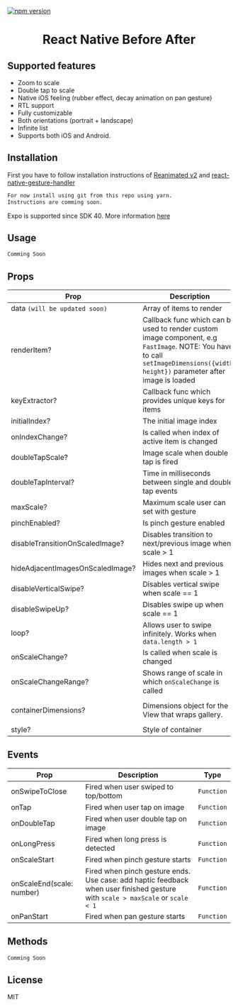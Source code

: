 [![npm version](https://badge.fury.io/js/react-native-awesome-gallery.svg)](https://badge.fury.io/js/react-native-awesome-gallery)

<div style="text-align: center;">
  <h1 align="center">React Native Before After</h1>

</div>

## Supported features

- Zoom to scale
- Double tap to scale
- Native iOS feeling (rubber effect, decay animation on pan gesture)
- RTL support
- Fully customizable
- Both orientations (portrait + landscape)
- Infinite list
- Supports both iOS and Android.

## Installation

First you have to follow installation instructions of [Reanimated v2](https://docs.swmansion.com/react-native-reanimated/) and [react-native-gesture-handler](https://docs.swmansion.com/react-native-gesture-handler/)

```sh
For now install using git from this repo using yarn.
Instructions are comming soon.
```

Expo is supported since SDK 40. More information [here](https://docs.expo.io/versions/latest/sdk/reanimated/)

## Usage

```js
Comming Soon
```

## Props

| Prop                             | Description                                                                                                                                                                     | Type                                                                                             | Default                                                                |
| -------------------------------- | ------------------------------------------------------------------------------------------------------------------------------------------------------------------------------- | ------------------------------------------------------------------------------------------------ | ---------------------------------------------------------------------- |
| data `(will be updated soon)`    | Array of items to render                                                                                                                                                        | `T[]`                                                                                            | `undefined`                                                            |
| renderItem?                      | Callback func which can be used to render custom image component, e.g `FastImage`. NOTE: You have to call `setImageDimensions({width, height})` parameter after image is loaded | `(renderItemInfo: {item: T, index: number, setImageDimensions: Function}) => React.ReactElement` | `undefined`                                                            |
| keyExtractor?                    | Callback func which provides unique keys for items                                                                                                                              | `(item: T, index: number) => string or number`                                                   | Takes `id` or `key` or `_id` from `Item`, otherwise puts `Item` as key |
| initialIndex?                    | The initial image index                                                                                                                                                         | `number`                                                                                         | `0`                                                                    |
| onIndexChange?                   | Is called when index of active item is changed                                                                                                                                  | `(newIndex: number) => void`                                                                     | `undefined`                                                            |
| doubleTapScale?                  | Image scale when double tap is fired                                                                                                                                            | `number`                                                                                         | `3`                                                                    |
| doubleTapInterval?               | Time in milliseconds between single and double tap events                                                                                                                       | `number`                                                                                         | `500`                                                                  |
| maxScale?                        | Maximum scale user can set with gesture                                                                                                                                         | `number`                                                                                         | `6`                                                                    |
| pinchEnabled?                    | Is pinch gesture enabled                                                                                                                                                        | `boolean`                                                                                        | `true`                                                                 |
| disableTransitionOnScaledImage?  | Disables transition to next/previous image when scale > 1                                                                                                                       | `boolean`                                                                                        | `false`                                                                |
| hideAdjacentImagesOnScaledImage? | Hides next and previous images when scale > 1                                                                                                                                   | `boolean`                                                                                        | `false`                                                                |
| disableVerticalSwipe?            | Disables vertical swipe when scale == 1                                                                                                                                         | `boolean`                                                                                        | `false`                                                                |
| disableSwipeUp?                  | Disables swipe up when scale == 1                                                                                                                                               | `boolean`                                                                                        | `false`                                                                |
| loop?                            | Allows user to swipe infinitely. Works when `data.length > 1`                                                                                                                   | `boolean`                                                                                        | `false`                                                                |
| onScaleChange?                   | Is called when scale is changed                                                                                                                                                 | `(scale: number) => void`                                                                        | `undefined`                                                            |
| onScaleChangeRange?              | Shows range of scale in which `onScaleChange` is called                                                                                                                         | `{start: number, end: number}`                                                                   | `undefined`                                                            |
| containerDimensions?             | Dimensions object for the View that wraps gallery.                                                                                                                              | `{width: number, height: number}`                                                                | value returned from `useWindowDimensions()` hook.                      |
| style?                           | Style of container                                                                                                                                                              | `ViewStyle`                                                                                      | `undefined`                                                            |

## Events

| Prop                      | Description                                                                                                                    | Type       |
| ------------------------- | ------------------------------------------------------------------------------------------------------------------------------ | ---------- |
| onSwipeToClose            | Fired when user swiped to top/bottom                                                                                           | `Function` |
| onTap                     | Fired when user tap on image                                                                                                   | `Function` |
| onDoubleTap               | Fired when user double tap on image                                                                                            | `Function` |
| onLongPress               | Fired when long press is detected                                                                                              | `Function` |
| onScaleStart              | Fired when pinch gesture starts                                                                                                | `Function` |
| onScaleEnd(scale: number) | Fired when pinch gesture ends. Use case: add haptic feedback when user finished gesture with `scale > maxScale` or `scale < 1` | `Function` |
| onPanStart                | Fired when pan gesture starts                                                                                                  | `Function` |

## Methods

```js
Comming Soon
```

## License

MIT
